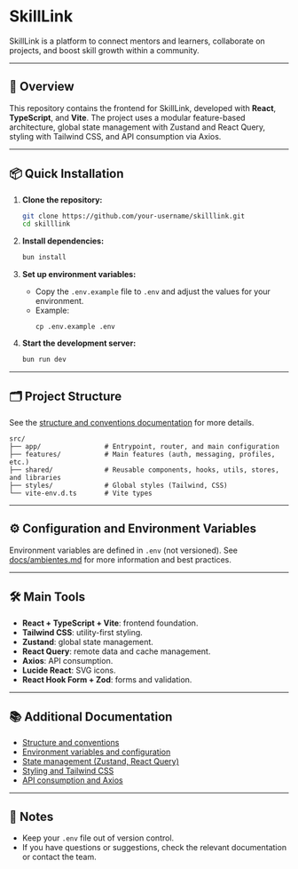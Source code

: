 # SkillLink

SkillLink is a platform to connect mentors and learners, collaborate on projects, and boost skill growth within a community.

---

## 🚀 Overview

This repository contains the frontend for SkillLink, developed with **React**, **TypeScript**, and **Vite**. The project uses a modular feature-based architecture, global state management with Zustand and React Query, styling with Tailwind CSS, and API consumption via Axios.

---

## 📦 Quick Installation

1. **Clone the repository:**

   ```sh
   git clone https://github.com/your-username/skilllink.git
   cd skilllink
   ```

2. **Install dependencies:**

   ```sh
   bun install
   ```

3. **Set up environment variables:**

   - Copy the `.env.example` file to `.env` and adjust the values for your environment.
   - Example:
     ```
     cp .env.example .env
     ```

4. **Start the development server:**
   ```sh
   bun run dev
   ```

---

## 🗂️ Project Structure

See the [structure and conventions documentation](docs/estructura.md) for more details.

```
src/
├── app/                # Entrypoint, router, and main configuration
├── features/           # Main features (auth, messaging, profiles, etc.)
├── shared/             # Reusable components, hooks, utils, stores, and libraries
├── styles/             # Global styles (Tailwind, CSS)
└── vite-env.d.ts       # Vite types
```

---

## ⚙️ Configuration and Environment Variables

Environment variables are defined in `.env` (not versioned). See [docs/ambientes.md](docs/ambientes.md) for more information and best practices.

---

## 🛠️ Main Tools

- **React + TypeScript + Vite**: frontend foundation.
- **Tailwind CSS**: utility-first styling.
- **Zustand**: global state management.
- **React Query**: remote data and cache management.
- **Axios**: API consumption.
- **Lucide React**: SVG icons.
- **React Hook Form + Zod**: forms and validation.

---

## 📚 Additional Documentation

- [Structure and conventions](docs/estructura.md)
- [Environment variables and configuration](docs/ambientes.md)
- [State management (Zustand, React Query)](docs/estado.md)
- [Styling and Tailwind CSS](docs/estilos.md)
- [API consumption and Axios](docs/api.md)

---

## 📝 Notes

- Keep your `.env` file out of version control.
- If you have questions or suggestions, check the relevant documentation or contact the team.


